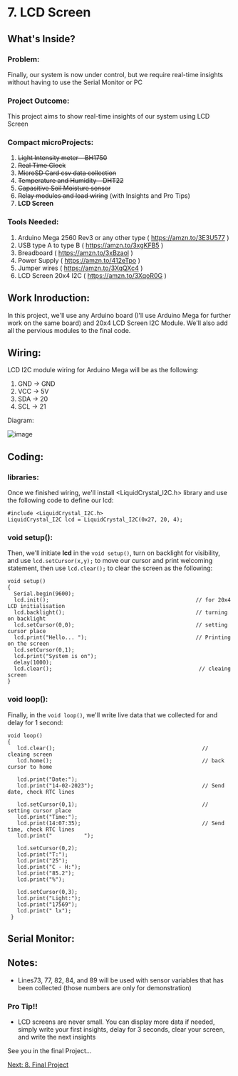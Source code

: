 # 7. LCD Screen

## What's Inside?
### Problem: 
Finally, our system is now under control, but we require real-time insights without having to use the Serial Monitor or PC

### Project Outcome: 
This project aims to show real-time insights of our system using LCD Screen

### Compact microProjects: 
1. ~~Light Intensity meter - BH1750~~
2. ~~Real Time Clock~~
3. ~~MicroSD Card csv data collection~~
4. ~~Temperature and Humidity - DHT22~~
5. ~~Capasitive Soil Moisture sensor~~
6. ~~Relay modules and load wiring~~ (with Insights and Pro Tips)
7. **LCD Screen**

### Tools Needed:
1.   Arduino Mega 2560 Rev3 or any other type ( https://amzn.to/3E3U577 )
2.   USB type A to type B ( https://amzn.to/3xgKFB5 )
3.   Breadboard ( https://amzn.to/3xBzaol )
4.   Power Supply ( https://amzn.to/412eTpo )
5.   Jumper wires ( https://amzn.to/3XqQXc4 )
6.   LCD Screen 20x4 I2C ( https://amzn.to/3XqoR0G )



## Work Inroduction:
In this project, we'll use any Arduino board (I'll use Arduino Mega for further work on the same board) and 20x4 LCD Screen I2C Module. We'll also add all the pervious modules to the final code. 

## Wiring:
LCD I2C module wiring for Arduino Mega will be as the following: 
1.  GND -> GND
2.  VCC -> 5V
3.  SDA -> 20
4.  SCL -> 21

Diagram:

![image](https://user-images.githubusercontent.com/65976495/218754467-45ab5dd4-d861-4ddb-9e22-a65e07f81859.png)



## Coding: 
### libraries:
Once we finished wiring, we'll install <LiquidCrystal_I2C.h> library and use the following code to define our lcd: 
```
#include <LiquidCrystal_I2C.h>
LiquidCrystal_I2C lcd = LiquidCrystal_I2C(0x27, 20, 4);
```
### void setup():
Then, we'll initiate **lcd** in the ```void setup()```, turn on backlight for visibility, and use ```lcd.setCursor(x,y);``` to move our cursor and print welcoming statement, then use ```lcd.clear();``` to clear the screen as the following: 
```
void setup()
{
  Serial.begin(9600);
  lcd.init();                                              // for 20x4 LCD initialisation
  lcd.backlight();                                         // turning on backlight
  lcd.setCursor(0,0);                                      // setting cursor place
  lcd.print("Hello... ");                                  // Printing on the screen
  lcd.setCursor(0,1);
  lcd.print("System is on");                            
  delay(1000);
  lcd.clear();                                              // cleaing screen
}
```
### void loop():
Finally, in the ```void loop()```, we'll write live data that we collected for and delay for 1 second: 
```
void loop() 
{  
   lcd.clear();                                              // cleaing screen
   lcd.home();                                               // back cursor to home 
   
   lcd.print("Date:");
   lcd.print("14-02-2023");                                  // Send date, check RTC lines
   
   lcd.setCursor(0,1);                                       // setting cursor place
   lcd.print("Time:");
   lcd.print(14:07:35);                                      // Send time, check RTC lines
   lcd.print("          ");
   
   lcd.setCursor(0,2);                                       
   lcd.print("T:");
   lcd.print("25");
   lcd.print("C - H:");
   lcd.print("85.2");
   lcd.print("%");
   
   lcd.setCursor(0,3);                                       
   lcd.print("Light:");
   lcd.print("17569");
   lcd.print(" lx");
 }
```

## Serial Monitor: 





## Notes:
- Lines73, 77, 82, 84, and 89 will be used with sensor variables that has been collected (those numbers are only for demonstration)


### Pro Tip!!
- LCD screens are never small. You can display more data if needed, simply write your first insights, delay for 3 seconds, clear your screen, and write the next insights 



See you in the final Project...

[Next: 8. Final Project](https://github.com/MustafaHelwa/hArduino/tree/main/Indoor_Home_Seedling_System/08_Final_Project)



